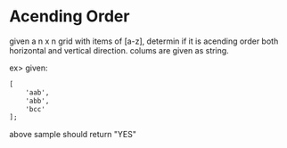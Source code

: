 # Acending Order

given a n x n grid with items of [a-z],
determin if it is acending order both horizontal and vertical direction.
colums are given as string.

ex>
given:

```txt
[
    'aab',
    'abb',
    'bcc'
];
```

above sample should return "YES"
